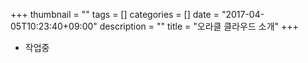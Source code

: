 +++
thumbnail = ""
tags = []
categories = []
date = "2017-04-05T10:23:40+09:00"
description = ""
title = "오라클 클라우드 소개"
+++

- 작업중

